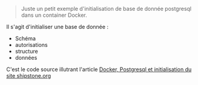 > Juste un petit exemple d'initialisation de base de donnée postgresql dans un container Docker.

Il s'agit d'initialiser une base de donnée : 

* Schéma
* autorisations
* structure
* données

C'est le code source illutrant l'article [Docker, Postgresql et initialisation du site shipstone.org](http://www.shipstone.org/2017/05/22/docker-postgresql-et-initialisation/)

